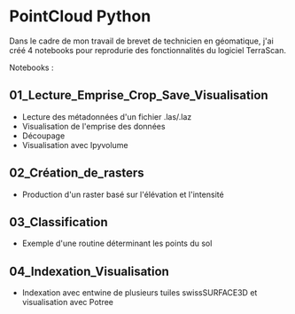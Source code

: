 # PointCloud Python

Dans le cadre de mon travail de brevet de technicien en géomatique, j'ai créé 4 notebooks pour reprodurie des fonctionnalités du logiciel TerraScan.

Notebooks :

## 01_Lecture_Emprise_Crop_Save_Visualisation

+ Lecture des métadonnées d'un fichier .las/.laz
+ Visualisation de l'emprise des données
+ Découpage
+ Visualisation avec Ipyvolume


## 02_Création_de_rasters

+ Production d'un raster basé sur l'élévation et l'intensité

## 03_Classification

+ Exemple d'une routine déterminant les points du sol

## 04_Indexation_Visualisation

+ Indexation avec entwine de plusieurs tuiles swissSURFACE3D et visualisation avec Potree
